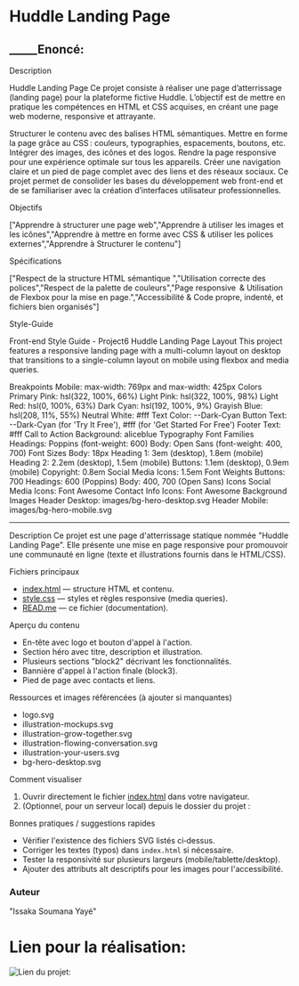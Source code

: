 # Huddle Landing Page
## _____________________Enoncé:________________

Description

Huddle Landing Page
Ce projet consiste à réaliser une page d’atterrissage (landing page) pour la plateforme fictive Huddle. L’objectif est de mettre en pratique les compétences en HTML et CSS acquises, en créant une page web moderne, responsive et attrayante.

Structurer le contenu avec des balises HTML sémantiques.
Mettre en forme la page grâce au CSS : couleurs, typographies, espacements, boutons, etc.
Intégrer des images, des icônes et des logos.
Rendre la page responsive pour une expérience optimale sur tous les appareils.
Créer une navigation claire et un pied de page complet avec des liens et des réseaux sociaux.
Ce projet permet de consolider les bases du développement web front-end et de se familiariser avec la création d’interfaces utilisateur professionnelles.

Objectifs

 ["Apprendre à structurer une page web","Apprendre à utiliser les images et les icônes","Apprendre à mettre en forme avec CSS & utiliser les polices externes","Apprendre à Structurer le contenu"]

Spécifications

 ["Respect de la structure HTML sémantique ","Utilisation correcte des polices","Respect de la palette de couleurs","Page responsive  & Utilisation de Flexbox pour la mise en page.","Accessibilité & Code propre, indenté, et fichiers bien organisés"]

Style-Guide

Front-end Style Guide - Project6 Huddle Landing Page
Layout
This project features a responsive landing page with a multi-column layout on desktop that transitions to a single-column layout on mobile using flexbox and media queries.

Breakpoints
Mobile: max-width: 769px and max-width: 425px
Colors
Primary
Pink: hsl(322, 100%, 66%)
Light Pink: hsl(322, 100%, 98%)
Light Red: hsl(0, 100%, 63%)
Dark Cyan: hsl(192, 100%, 9%)
Grayish Blue: hsl(208, 11%, 55%)
Neutral
White: #fff
Text Color: --Dark-Cyan
Button Text: --Dark-Cyan (for 'Try It Free'), #fff (for 'Get Started For Free')
Footer Text: #fff
Call to Action Background: aliceblue
Typography
Font Families
Headings: Poppins (font-weight: 600)
Body: Open Sans (font-weight: 400, 700)
Font Sizes
Body: 18px
Heading 1: 3em (desktop), 1.8em (mobile)
Heading 2: 2.2em (desktop), 1.5em (mobile)
Buttons: 1.1em (desktop), 0.9em (mobile)
Copyright: 0.8em
Social Media Icons: 1.5em
Font Weights
Buttons: 700
Headings: 600 (Poppins)
Body: 400, 700 (Open Sans)
Icons
Social Media Icons: Font Awesome
Contact Info Icons: Font Awesome
Background Images
Header Desktop: images/bg-hero-desktop.svg
Header Mobile: images/bg-hero-mobile.svg

---------------------------
Description
Ce projet est une page d'atterrissage statique nommée "Huddle Landing Page". Elle présente une mise en page responsive pour promouvoir une communauté en ligne (texte et illustrations fournis dans le HTML/CSS).

Fichiers principaux
- [index.html](index.html) — structure HTML et contenu.
- [style.css](style.css) — styles et règles responsive (media queries).
- [READ.me](READ.me) — ce fichier (documentation).

Aperçu du contenu
- En-tête avec logo et bouton d'appel à l'action.
- Section héro avec titre, description et illustration.
- Plusieurs sections "block2" décrivant les fonctionnalités.
- Bannière d'appel à l'action finale (block3).
- Pied de page avec contacts et liens.

Ressources et images référencées (à ajouter si manquantes)
- logo.svg
- illustration-mockups.svg
- illustration-grow-together.svg
- illustration-flowing-conversation.svg
- illustration-your-users.svg
- bg-hero-desktop.svg

Comment visualiser
1. Ouvrir directement le fichier [index.html](index.html) dans votre navigateur.
2. (Optionnel, pour un serveur local) depuis le dossier du projet :

Bonnes pratiques / suggestions rapides
- Vérifier l'existence des fichiers SVG listés ci‑dessus.
- Corriger les textes (typos) dans `index.html` si nécessaire.
- Tester la responsivité sur plusieurs largeurs (mobile/tablette/desktop).
- Ajouter des attributs alt descriptifs pour les images pour l'accessibilité.

### Auteur
"Issaka Soumana Yayé" 
# Lien pour la réalisation: 
![Lien du projet:](https://youtu.be/BHagX96xvbE)